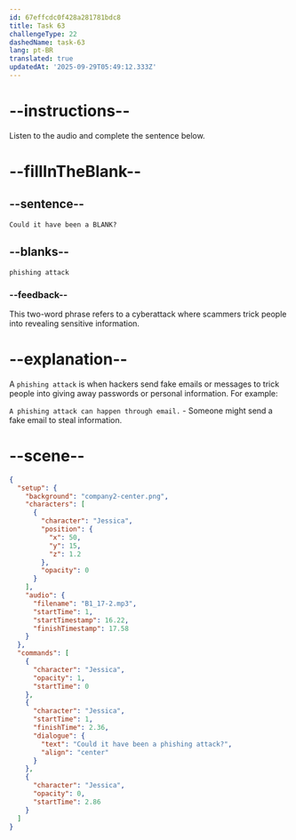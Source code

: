 ```yaml
---
id: 67effcdc0f428a281781bdc8
title: Task 63
challengeType: 22
dashedName: task-63
lang: pt-BR
translated: true
updatedAt: '2025-09-29T05:49:12.333Z'
---
```


<!-- (audio) Jessica: Could it have been a phishing attack? -->

# --instructions--

Listen to the audio and complete the sentence below.

# --fillInTheBlank--

## --sentence--

`Could it have been a BLANK?`

## --blanks--

`phishing attack`

### --feedback--

This two-word phrase refers to a cyberattack where scammers trick people into revealing sensitive information.

# --explanation--

A `phishing attack` is when hackers send fake emails or messages to trick people into giving away passwords or personal information. For example:

`A phishing attack can happen through email.` - Someone might send a fake email to steal information.

# --scene--

```json
{
  "setup": {
    "background": "company2-center.png",
    "characters": [
      {
        "character": "Jessica",
        "position": {
          "x": 50,
          "y": 15,
          "z": 1.2
        },
        "opacity": 0
      }
    ],
    "audio": {
      "filename": "B1_17-2.mp3",
      "startTime": 1,
      "startTimestamp": 16.22,
      "finishTimestamp": 17.58
    }
  },
  "commands": [
    {
      "character": "Jessica",
      "opacity": 1,
      "startTime": 0
    },
    {
      "character": "Jessica",
      "startTime": 1,
      "finishTime": 2.36,
      "dialogue": {
        "text": "Could it have been a phishing attack?",
        "align": "center"
      }
    },
    {
      "character": "Jessica",
      "opacity": 0,
      "startTime": 2.86
    }
  ]
}
```
